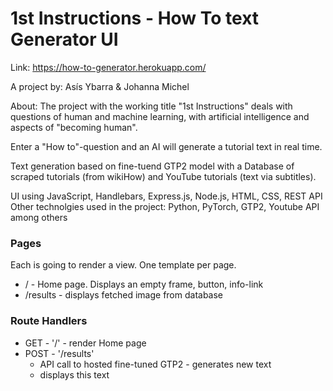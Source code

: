 # 1st Instructions - How To text Generator UI

Link: https://how-to-generator.herokuapp.com/

A project by: Asís Ybarra & Johanna Michel

About: The project with the working title "1st Instructions" deals with questions of human and machine learning, with artificial intelligence and aspects of "becoming human".

Enter a "How to"-question and an AI will generate a tutorial text in real time.

Text generation based on fine-tuend GTP2 model with a Database of scraped tutorials (from wikiHow) and YouTube tutorials (text via subtitles).

UI using JavaScript, Handlebars, Express.js, Node.js, HTML, CSS, REST API
Other technolgies used in the project: Python, PyTorch, GTP2, Youtube API among others

### Pages

Each is going to render a view. One template per page.

- / - Home page. Displays an empty frame, button, info-link
- /results - displays fetched image from database

### Route Handlers

- GET - '/' - render Home page
- POST - '/results'
  - API call to hosted fine-tuned GTP2 - generates new text
  - displays this text
